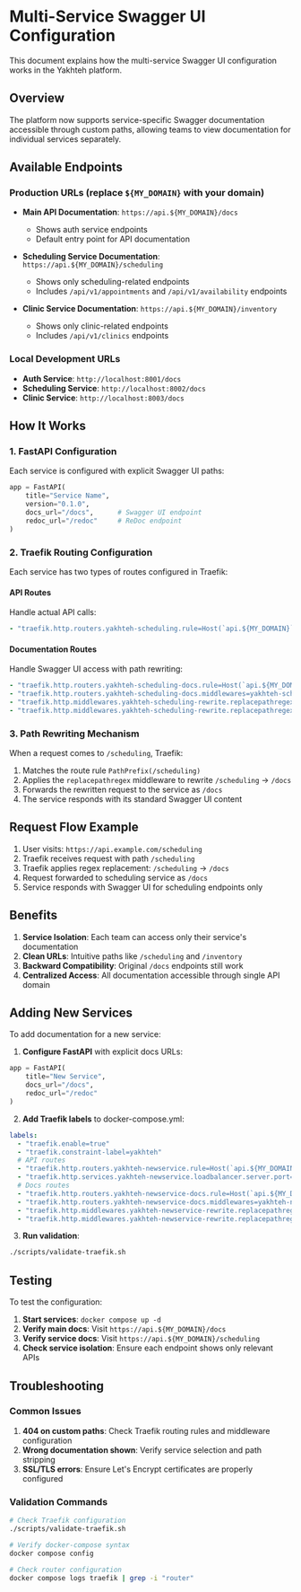 # Multi-Service Swagger UI Configuration

This document explains how the multi-service Swagger UI configuration works in the Yakhteh platform.

## Overview

The platform now supports service-specific Swagger documentation accessible through custom paths, allowing teams to view documentation for individual services separately.

## Available Endpoints

### Production URLs (replace `${MY_DOMAIN}` with your domain)

- **Main API Documentation**: `https://api.${MY_DOMAIN}/docs`
  - Shows auth service endpoints
  - Default entry point for API documentation

- **Scheduling Service Documentation**: `https://api.${MY_DOMAIN}/scheduling`
  - Shows only scheduling-related endpoints
  - Includes `/api/v1/appointments` and `/api/v1/availability` endpoints

- **Clinic Service Documentation**: `https://api.${MY_DOMAIN}/inventory`
  - Shows only clinic-related endpoints  
  - Includes `/api/v1/clinics` endpoints

### Local Development URLs

- **Auth Service**: `http://localhost:8001/docs`
- **Scheduling Service**: `http://localhost:8002/docs`
- **Clinic Service**: `http://localhost:8003/docs`

## How It Works

### 1. FastAPI Configuration

Each service is configured with explicit Swagger UI paths:

```python
app = FastAPI(
    title="Service Name", 
    version="0.1.0",
    docs_url="/docs",      # Swagger UI endpoint
    redoc_url="/redoc"     # ReDoc endpoint
)
```

### 2. Traefik Routing Configuration

Each service has two types of routes configured in Traefik:

#### API Routes
Handle actual API calls:
```yaml
- "traefik.http.routers.yakhteh-scheduling.rule=Host(`api.${MY_DOMAIN}`) && PathPrefix(`/api/v1/appointments`, `/api/v1/availability`)"
```

#### Documentation Routes
Handle Swagger UI access with path rewriting:
```yaml
- "traefik.http.routers.yakhteh-scheduling-docs.rule=Host(`api.${MY_DOMAIN}`) && PathPrefix(`/scheduling`)"
- "traefik.http.routers.yakhteh-scheduling-docs.middlewares=yakhteh-scheduling-rewrite"
- "traefik.http.middlewares.yakhteh-scheduling-rewrite.replacepathregex.regex=^/scheduling(.*)"
- "traefik.http.middlewares.yakhteh-scheduling-rewrite.replacepathregex.replacement=/docs$$1"
```

### 3. Path Rewriting Mechanism

When a request comes to `/scheduling`, Traefik:
1. Matches the route rule `PathPrefix(/scheduling)`
2. Applies the `replacepathregex` middleware to rewrite `/scheduling` → `/docs`
3. Forwards the rewritten request to the service as `/docs`
4. The service responds with its standard Swagger UI content

## Request Flow Example

1. User visits: `https://api.example.com/scheduling`
2. Traefik receives request with path `/scheduling`
3. Traefik applies regex replacement: `/scheduling` → `/docs`
4. Request forwarded to scheduling service as `/docs`
5. Service responds with Swagger UI for scheduling endpoints only

## Benefits

1. **Service Isolation**: Each team can access only their service's documentation
2. **Clean URLs**: Intuitive paths like `/scheduling` and `/inventory`
3. **Backward Compatibility**: Original `/docs` endpoints still work
4. **Centralized Access**: All documentation accessible through single API domain

## Adding New Services

To add documentation for a new service:

1. **Configure FastAPI** with explicit docs URLs:
```python
app = FastAPI(
    title="New Service",
    docs_url="/docs",
    redoc_url="/redoc"
)
```

2. **Add Traefik labels** to docker-compose.yml:
```yaml
labels:
  - "traefik.enable=true"
  - "traefik.constraint-label=yakhteh"
  # API routes
  - "traefik.http.routers.yakhteh-newservice.rule=Host(`api.${MY_DOMAIN}`) && PathPrefix(`/api/v1/newservice`)"
  - "traefik.http.services.yakhteh-newservice.loadbalancer.server.port=8000"
  # Docs routes
  - "traefik.http.routers.yakhteh-newservice-docs.rule=Host(`api.${MY_DOMAIN}`) && PathPrefix(`/newservice`)"
  - "traefik.http.routers.yakhteh-newservice-docs.middlewares=yakhteh-newservice-rewrite"
  - "traefik.http.middlewares.yakhteh-newservice-rewrite.replacepathregex.regex=^/newservice(.*)"
  - "traefik.http.middlewares.yakhteh-newservice-rewrite.replacepathregex.replacement=/docs$$1"
```

3. **Run validation**:
```bash
./scripts/validate-traefik.sh
```

## Testing

To test the configuration:

1. **Start services**: `docker compose up -d`
2. **Verify main docs**: Visit `https://api.${MY_DOMAIN}/docs`
3. **Verify service docs**: Visit `https://api.${MY_DOMAIN}/scheduling`
4. **Check service isolation**: Ensure each endpoint shows only relevant APIs

## Troubleshooting

### Common Issues

1. **404 on custom paths**: Check Traefik routing rules and middleware configuration
2. **Wrong documentation shown**: Verify service selection and path stripping
3. **SSL/TLS errors**: Ensure Let's Encrypt certificates are properly configured

### Validation Commands

```bash
# Check Traefik configuration
./scripts/validate-traefik.sh

# Verify docker-compose syntax
docker compose config

# Check router configuration
docker compose logs traefik | grep -i "router"
```
